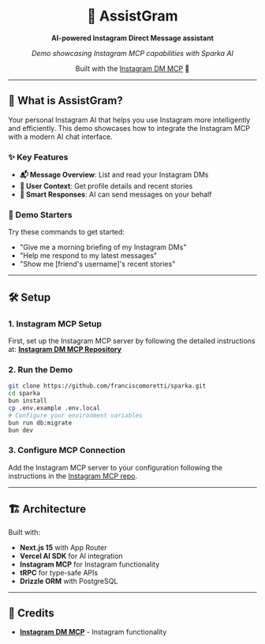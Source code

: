 <div align="center">

# 📱 AssistGram

**AI-powered Instagram Direct Message assistant**

*Demo showcasing Instagram MCP capabilities with Sparka AI*

Built with the [Instagram DM MCP](https://github.com/trypeggy/instagram_dm_mcp) 🤖

</div>

---

## 🎯 What is AssistGram?

Your personal Instagram AI that helps you use Instagram more intelligently and efficiently. This demo showcases how to integrate the Instagram MCP with a modern AI chat interface.

### ✨ Key Features

- **📬 Message Overview**: List and read your Instagram DMs
- **👤 User Context**: Get profile details and recent stories
- **💬 Smart Responses**: AI can send messages on your behalf

### 🚀 Demo Starters

Try these commands to get started:
- "Give me a morning briefing of my Instagram DMs"
- "Help me respond to my latest messages"
- "Show me [friend's username]'s recent stories"

---

## 🛠️ Setup

### 1. Instagram MCP Setup
First, set up the Instagram MCP server by following the detailed instructions at:
**[Instagram DM MCP Repository](https://github.com/trypeggy/instagram_dm_mcp)**

### 2. Run the Demo
```bash
git clone https://github.com/franciscomoretti/sparka.git
cd sparka
bun install
cp .env.example .env.local
# Configure your environment variables
bun run db:migrate
bun dev
```

### 3. Configure MCP Connection
Add the Instagram MCP server to your configuration following the instructions in the [Instagram MCP repo](https://github.com/trypeggy/instagram_dm_mcp#connect-to-the-mcp-server).

---

## 🏗️ Architecture

Built with:
- **Next.js 15** with App Router
- **Vercel AI SDK** for AI integration
- **Instagram MCP** for Instagram functionality
- **tRPC** for type-safe APIs
- **Drizzle ORM** with PostgreSQL

---

## 🙏 Credits

- **[Instagram DM MCP](https://github.com/trypeggy/instagram_dm_mcp)** - Instagram functionality
